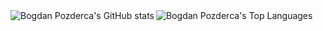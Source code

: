 <a href="https://github.com/anuraghazra/github-readme-stats">
  <img align="left" title="Bogdan Pozderca's GitHub stats" src="https://github-readme-stats.bogderp.io/?username=bogderp&theme=radical" />
</a>
<a href="https://github.com/anuraghazra/github-readme-stats">
  <img align="left" title="Bogdan Pozderca's Top Languages" src="https://github-readme-stats.bogderp.io/top-langs/?username=bogderp&theme=radical" />
</a>

<!--START_SECTION:activity-->